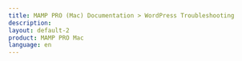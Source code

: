 ```yaml
---
title: MAMP PRO (Mac) Documentation > WordPress Troubleshooting
description: 
layout: default-2
product: MAMP PRO Mac
language: en
---
```

